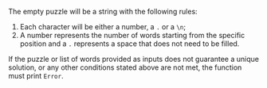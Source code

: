 The empty puzzle will be a string with the following rules:

1. Each character will be either a number, a `.` or a `\n`;
2. A number represents the number of words starting from the specific position and a `.` represents a space that does not need to be filled.

If the puzzle or list of words provided as inputs does not guarantee a unique solution, or any other conditions stated above are not met, the function must print `Error`.
